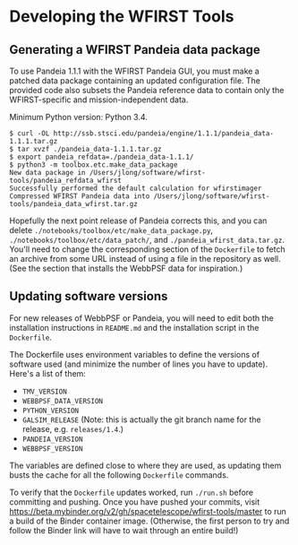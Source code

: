 # Developing the WFIRST Tools

## Generating a WFIRST Pandeia data package

To use Pandeia 1.1.1 with the WFIRST Pandeia GUI, you must make a patched data package containing an updated configuration file. The provided code also subsets the Pandeia reference data to contain only the WFIRST-specific and mission-independent data.

Minimum Python version: Python 3.4.

```
$ curl -OL http://ssb.stsci.edu/pandeia/engine/1.1.1/pandeia_data-1.1.1.tar.gz
$ tar xvzf ./pandeia_data-1.1.1.tar.gz
$ export pandeia_refdata=./pandeia_data-1.1.1/
$ python3 -m toolbox.etc.make_data_package
New data package in /Users/jlong/software/wfirst-tools/pandeia_refdata_wfirst
Successfully performed the default calculation for wfirstimager
Compressed WFIRST Pandeia data into /Users/jlong/software/wfirst-tools/pandeia_data_wfirst.tar.gz
```

Hopefully the next point release of Pandeia corrects this, and you can delete `./notebooks/toolbox/etc/make_data_package.py`, `./notebooks/toolbox/etc/data_patch/`, and `./pandeia_wfirst_data.tar.gz`. You'll need to change the corresponding section of the `Dockerfile` to fetch an archive from some URL instead of using a file in the repository as well. (See the section that installs the WebbPSF data for inspiration.)

## Updating software versions

For new releases of WebbPSF or Pandeia, you will need to edit both the installation instructions in `README.md` and the installation script in the `Dockerfile`.

The Dockerfile uses environment variables to define the versions of software used (and minimize the number of lines you have to update). Here's a list of them:

  * `TMV_VERSION`
  * `WEBBPSF_DATA_VERSION`
  * `PYTHON_VERSION`
  * `GALSIM_RELEASE` (Note: this is actually the git branch name for the release, e.g. `releases/1.4`.)
  * `PANDEIA_VERSION`
  * `WEBBPSF_VERSION`

The variables are defined close to where they are used, as updating them busts the cache for all the following `Dockerfile` commands.

To verify that the `Dockerfile` updates worked, run `./run.sh` before committing and pushing. Once you have pushed your commits, visit https://beta.mybinder.org/v2/gh/spacetelescope/wfirst-tools/master to run a build of the Binder container image. (Otherwise, the first person to try and follow the Binder link will have to wait through an entire build!)
